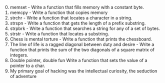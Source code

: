 0. memset - Write a function that fills memory with a constant byte.
1. memcpy - Write a function that copies memory
2. strchr - Write a function that locates a character in a string.
3. strspn - Write a function that gets the length of a prefix substring.
4. strpbrk - Write a function that searches a string for any of a set of bytes.
5. strstr - Write a function that locates a substring.
6. Chess is mental torture - Write a function that prints the chessboard.
7. The line of life is a ragged diagonal between duty and desire - Write a function that prints the sum of the two diagonals of a square matrix of integers.
8. Double pointer, double fun Write a function that sets the value of a pointer to a char.
9. My primary goal of hacking was the intellectual curiosity, the seduction of adventure

